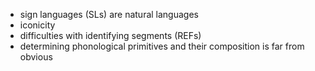 * sign languages (SLs) are natural languages 
* iconicity
* difficulties with identifying segments (REFs)
* determining phonological primitives and their composition is far from obvious

